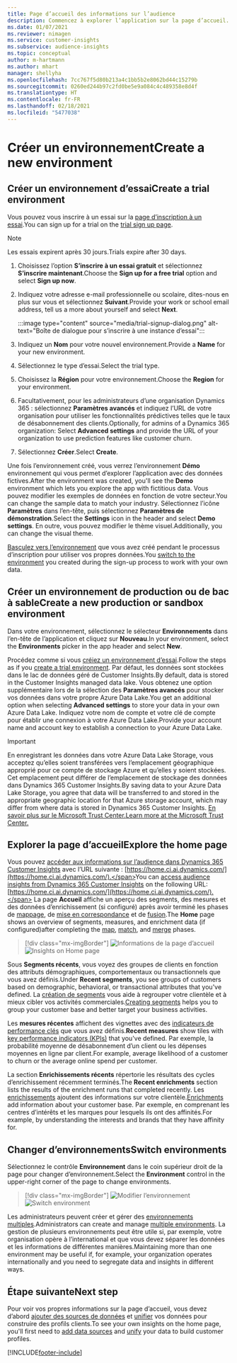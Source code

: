 ```yaml
---
title: Page d’accueil des informations sur l’audience
description: Commencez à explorer l’application sur la page d’accueil.
ms.date: 01/07/2021
ms.reviewer: nimagen
ms.service: customer-insights
ms.subservice: audience-insights
ms.topic: conceptual
author: m-hartmann
ms.author: mhart
manager: shellyha
ms.openlocfilehash: 7cc767f5d80b213a4c1bb5b2e8062bd44c15279b
ms.sourcegitcommit: 0260ed244b97c2fd0be5e9a084c4c489358e8d4f
ms.translationtype: HT
ms.contentlocale: fr-FR
ms.lasthandoff: 02/18/2021
ms.locfileid: "5477038"
---
```

# <a name="create-a-new-environment"></a><span data-ttu-id="d186d-103">Créer un environnement</span><span class="sxs-lookup"><span data-stu-id="d186d-103">Create a new environment</span></span>

## <a name="create-a-trial-environment"></a><span data-ttu-id="d186d-104">Créer un environnement d’essai</span><span class="sxs-lookup"><span data-stu-id="d186d-104">Create a trial environment</span></span>

<span data-ttu-id="d186d-105">Vous pouvez vous inscrire à un essai sur la [page d’inscription à un essai](https://dynamics.microsoft.com/get-started/free-trial/?appname=customerinsights).</span><span class="sxs-lookup"><span data-stu-id="d186d-105">You can sign up for a trial on the [trial sign up page](https://dynamics.microsoft.com/get-started/free-trial/?appname=customerinsights).</span></span> 

> [!NOTE]
> <span data-ttu-id="d186d-106">Les essais expirent après 30 jours.</span><span class="sxs-lookup"><span data-stu-id="d186d-106">Trials expire after 30 days.</span></span>

1. <span data-ttu-id="d186d-107">Choisissez l’option **S’inscrire à un essai gratuit** et sélectionnez **S’inscrire maintenant**.</span><span class="sxs-lookup"><span data-stu-id="d186d-107">Choose the **Sign up for a free trial** option and select **Sign up now**.</span></span>

1. <span data-ttu-id="d186d-108">Indiquez votre adresse e-mail professionnelle ou scolaire, dites-nous en plus sur vous et sélectionnez **Suivant**.</span><span class="sxs-lookup"><span data-stu-id="d186d-108">Provide your work or school email address, tell us a more about yourself and select **Next**.</span></span>

   :::image type="content" source="media/trial-signup-dialog.png" alt-text="Boîte de dialogue pour s’inscrire à une instance d’essai":::

1. <span data-ttu-id="d186d-110">Indiquez un **Nom** pour votre nouvel environnement.</span><span class="sxs-lookup"><span data-stu-id="d186d-110">Provide a **Name** for your new environment.</span></span> 

1. <span data-ttu-id="d186d-111">Sélectionnez le type d’essai.</span><span class="sxs-lookup"><span data-stu-id="d186d-111">Select the trial type.</span></span>

1. <span data-ttu-id="d186d-112">Choisissez la **Région** pour votre environnement.</span><span class="sxs-lookup"><span data-stu-id="d186d-112">Choose the **Region** for your environment.</span></span>

1. <span data-ttu-id="d186d-113">Facultativement, pour les administrateurs d’une organisation Dynamics 365 : sélectionnez **Paramètres avancés** et indiquez l’URL de votre organisation pour utiliser les fonctionnalités prédictives telles que le taux de désabonnement des clients.</span><span class="sxs-lookup"><span data-stu-id="d186d-113">Optionally, for admins of a Dynamics 365 organization: Select **Advanced settings** and provide the URL of your organization to use prediction features like customer churn.</span></span>

1. <span data-ttu-id="d186d-114">Sélectionnez **Créer**.</span><span class="sxs-lookup"><span data-stu-id="d186d-114">Select **Create**.</span></span> 

<span data-ttu-id="d186d-115">Une fois l’environnement créé, vous verrez l’environnement **Démo** environnement qui vous permet d’explorer l’application avec des données fictives.</span><span class="sxs-lookup"><span data-stu-id="d186d-115">After the environment was created, you'll see the **Demo** environment which lets you explore the app with fictitious data.</span></span> <span data-ttu-id="d186d-116">Vous pouvez modifier les exemples de données en fonction de votre secteur.</span><span class="sxs-lookup"><span data-stu-id="d186d-116">You can change the sample data to match your industry.</span></span> <span data-ttu-id="d186d-117">Sélectionnez l’icône **Paramètres** dans l’en-tête, puis sélectionnez **Paramètres de démonstration**.</span><span class="sxs-lookup"><span data-stu-id="d186d-117">Select the **Settings** icon in the header and select **Demo settings**.</span></span> <span data-ttu-id="d186d-118">En outre, vous pouvez modifier le thème visuel.</span><span class="sxs-lookup"><span data-stu-id="d186d-118">Additionally, you can change the visual theme.</span></span> 

<span data-ttu-id="d186d-119">[Basculez vers l’environnement](#switch-environments) que vous avez créé pendant le processus d’inscription pour utiliser vos propres données.</span><span class="sxs-lookup"><span data-stu-id="d186d-119">You [switch to the environment](#switch-environments) you created during the sign-up process to work with your own data.</span></span>

## <a name="create-a-new-production-or-sandbox-environment"></a><span data-ttu-id="d186d-120">Créer un environnement de production ou de bac à sable</span><span class="sxs-lookup"><span data-stu-id="d186d-120">Create a new production or sandbox environment</span></span>

<span data-ttu-id="d186d-121">Dans votre environnement, sélectionnez le sélecteur **Environnements** dans l’en-tête de l’application et cliquez sur **Nouveau**.</span><span class="sxs-lookup"><span data-stu-id="d186d-121">In your environment, select the **Environments** picker in the app header and select **New**.</span></span>

<span data-ttu-id="d186d-122">Procédez comme si vous [créiez un environnement d’essai](#create-a-trial-environment).</span><span class="sxs-lookup"><span data-stu-id="d186d-122">Follow the steps as if you [create a trial environment](#create-a-trial-environment).</span></span> <span data-ttu-id="d186d-123">Par défaut, les données sont stockées dans le lac de données géré de Customer Insights.</span><span class="sxs-lookup"><span data-stu-id="d186d-123">By default, data is stored in the Customer Insights managed data lake.</span></span> <span data-ttu-id="d186d-124">Vous obtenez une option supplémentaire lors de la sélection des **Paramètres avancés** pour stocker vos données dans votre propre Azure Data Lake.</span><span class="sxs-lookup"><span data-stu-id="d186d-124">You get an additional option when selecting **Advanced settings** to store your data in your own Azure Data Lake.</span></span> <span data-ttu-id="d186d-125">Indiquez votre nom de compte et votre clé de compte pour établir une connexion à votre Azure Data Lake.</span><span class="sxs-lookup"><span data-stu-id="d186d-125">Provide your account name and account key to establish a connection to your Azure Data Lake.</span></span> 

> [!IMPORTANT]
> <span data-ttu-id="d186d-126">En enregistrant les données dans votre Azure Data Lake Storage, vous acceptez qu’elles soient transférées vers l’emplacement géographique approprié pour ce compte de stockage Azure et qu’elles y soient stockées. Cet emplacement peut différer de l’emplacement de stockage des données dans Dynamics 365 Customer Insights.</span><span class="sxs-lookup"><span data-stu-id="d186d-126">By saving data to your Azure Data Lake Storage, you agree that data will be transferred to and stored in the appropriate geographic location for that Azure storage account, which may differ from where data is stored in Dynamics 365 Customer Insights.</span></span> [<span data-ttu-id="d186d-127">En savoir plus sur le Microsoft Trust Center.</span><span class="sxs-lookup"><span data-stu-id="d186d-127">Learn more at the Microsoft Trust Center.</span></span>](https://www.microsoft.com/trust-center)

## <a name="explore-the-home-page"></a><span data-ttu-id="d186d-128">Explorer la page d’accueil</span><span class="sxs-lookup"><span data-stu-id="d186d-128">Explore the home page</span></span>

<span data-ttu-id="d186d-129">Vous pouvez [accéder aux informations sur l’audience dans Dynamics 365 Customer Insights](https://home.ci.ai.dynamics.com/) avec l’URL suivante : [https://home.ci.ai.dynamics.com/](https://home.ci.ai.dynamics.com/).</span><span class="sxs-lookup"><span data-stu-id="d186d-129">You can [access audience insights from Dynamics 365 Customer Insights](https://home.ci.ai.dynamics.com/) on the following URL: [https://home.ci.ai.dynamics.com/](https://home.ci.ai.dynamics.com/).</span></span>
<span data-ttu-id="d186d-130">La page **Accueil** affiche un aperçu des segments, des mesures et des données d’enrichissement (si configuré) après avoir terminé les phases de [mappage](map-entities.md), de [mise en correspondance](match-entities.md) et de [fusion](merge-entities.md).</span><span class="sxs-lookup"><span data-stu-id="d186d-130">The **Home** page shows an overview of segments, measures, and enrichment data (if configured)after completing the [map](map-entities.md), [match](match-entities.md), and [merge](merge-entities.md) phases.</span></span>

> [!div class="mx-imgBorder"] 
> <span data-ttu-id="d186d-131">![Informations de la page d’accueil](media/home-page-insights.png "Informations de la page d’accueil")</span><span class="sxs-lookup"><span data-stu-id="d186d-131">![Insights on Home page](media/home-page-insights.png "Insights on Home page")</span></span>

<span data-ttu-id="d186d-132">Sous **Segments récents**, vous voyez des groupes de clients en fonction des attributs démographiques, comportementaux ou transactionnels que vous avez définis.</span><span class="sxs-lookup"><span data-stu-id="d186d-132">Under **Recent segments**, you see groups of customers based on demographic, behavioral, or transactional attributes that you've defined.</span></span> <span data-ttu-id="d186d-133">La [création de segments](segments.md) vous aide à regrouper votre clientèle et à mieux cibler vos activités commerciales.</span><span class="sxs-lookup"><span data-stu-id="d186d-133">[Creating segments](segments.md) helps you to group your customer base and better target your business activities.</span></span>

<span data-ttu-id="d186d-134">Les **mesures récentes** affichent des vignettes avec des [indicateurs de performance clés](measures.md) que vous avez définis.</span><span class="sxs-lookup"><span data-stu-id="d186d-134">**Recent measures** show tiles with [key performance indicators (KPIs)](measures.md) that you've defined.</span></span> <span data-ttu-id="d186d-135">Par exemple, la probabilité moyenne de désabonnement d’un client ou les dépenses moyennes en ligne par client.</span><span class="sxs-lookup"><span data-stu-id="d186d-135">For example, average likelihood of a customer to churn or the average online spend per customer.</span></span>

<span data-ttu-id="d186d-136">La section **Enrichissements récents** répertorie les résultats des cycles d’enrichissement récemment terminés.</span><span class="sxs-lookup"><span data-stu-id="d186d-136">The **Recent enrichments** section lists the results of the enrichment runs that completed recently.</span></span> <span data-ttu-id="d186d-137">Les [enrichissements](enrichment-hub.md) ajoutent des informations sur votre clientèle.</span><span class="sxs-lookup"><span data-stu-id="d186d-137">[Enrichments](enrichment-hub.md) add information about your customer base.</span></span> <span data-ttu-id="d186d-138">Par exemple, en comprenant les centres d’intérêts et les marques pour lesquels ils ont des affinités.</span><span class="sxs-lookup"><span data-stu-id="d186d-138">For example, by understanding the interests and brands that they have affinity for.</span></span>

## <a name="switch-environments"></a><span data-ttu-id="d186d-139">Changer d’environnements</span><span class="sxs-lookup"><span data-stu-id="d186d-139">Switch environments</span></span>

<span data-ttu-id="d186d-140">Sélectionnez le contrôle **Environnement** dans le coin supérieur droit de la page pour changer d’environnement.</span><span class="sxs-lookup"><span data-stu-id="d186d-140">Select the **Environment** control in the upper-right corner of the page to change environments.</span></span>

> [!div class="mx-imgBorder"] 
> <span data-ttu-id="d186d-141">![Modifier l’environnement](media/home-page-environment-switcher.png "Modifier l’environnement")</span><span class="sxs-lookup"><span data-stu-id="d186d-141">![Switch environment](media/home-page-environment-switcher.png "Switch environment")</span></span>

<span data-ttu-id="d186d-142">Les administrateurs peuvent créer et gérer des [environnements multiples](manage-environments.md).</span><span class="sxs-lookup"><span data-stu-id="d186d-142">Administrators can create and manage [multiple environments](manage-environments.md).</span></span> <span data-ttu-id="d186d-143">La gestion de plusieurs environnements peut être utile si, par exemple, votre organisation opère à l’international et que vous devez séparer les données et les informations de différentes manières.</span><span class="sxs-lookup"><span data-stu-id="d186d-143">Maintaining more than one environment may be useful if, for example, your organization operates internationally and you need to segregate data and insights in different ways.</span></span>

## <a name="next-step"></a><span data-ttu-id="d186d-144">Étape suivante</span><span class="sxs-lookup"><span data-stu-id="d186d-144">Next step</span></span>

<span data-ttu-id="d186d-145">Pour voir vos propres informations sur la page d’accueil, vous devez d’abord [ajouter des sources de données](data-sources.md) et [unifier](data-unification.md) vos données pour construire des profils clients.</span><span class="sxs-lookup"><span data-stu-id="d186d-145">To see your own insights on the home page, you'll first need to [add data sources](data-sources.md) and [unify](data-unification.md) your data to build customer profiles.</span></span>


[!INCLUDE[footer-include](../includes/footer-banner.md)]